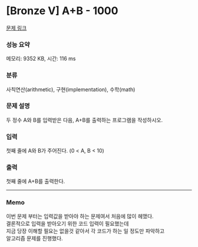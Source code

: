 # [Bronze V] A+B - 1000 

[문제 링크](https://www.acmicpc.net/problem/1000) 

### 성능 요약

메모리: 9352 KB, 시간: 116 ms

### 분류

사칙연산(arithmetic), 구현(implementation), 수학(math)

### 문제 설명

<p>두 정수 A와 B를 입력받은 다음, A+B를 출력하는 프로그램을 작성하시오.</p>

### 입력 

 <p>첫째 줄에 A와 B가 주어진다. (0 < A, B < 10)</p>

### 출력 

 <p>첫째 줄에 A+B를 출력한다.</p>

---

### Memo

이번 문제 부터는 입력값을 받아야 하는 문제여서 처음에 많이 헤맸다.<br>
결론적으로 입력을 받아오기 위한 코드 입력이 필요했는데<br>
지금 당장 이해할 필요는 없을것 같아서 각 코드가 하는 일 정도만 파악하고<br>
알고리즘 문제를 진행했다.

